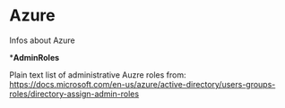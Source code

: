 # Azure
Infos about Azure

***AdminRoles**
 
 
Plain text list of administrative Auzre roles from: https://docs.microsoft.com/en-us/azure/active-directory/users-groups-roles/directory-assign-admin-roles
